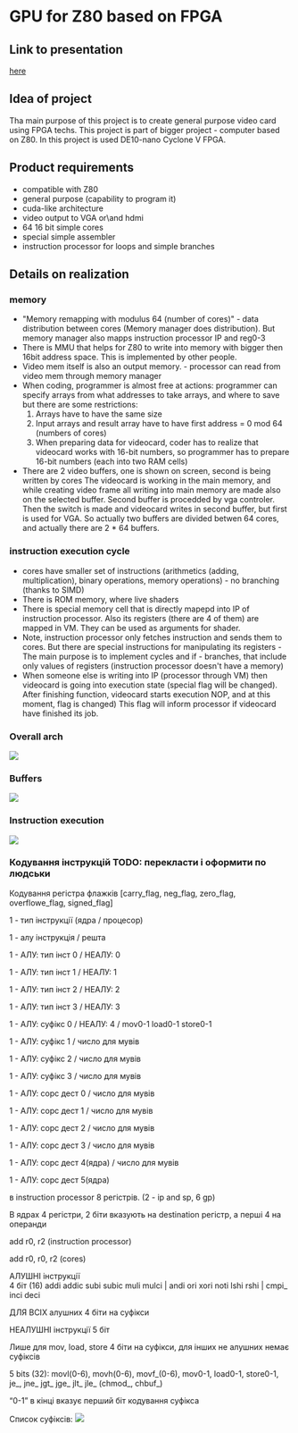 # GPU for Z80 based on FPGA
## Link to presentation
[here](https://docs.google.com/presentation/d/e/2PACX-1vQRQlCamovF6Binl2SsoKEvrqsEsJz2ccPZm9A6kuHSVUr-em4yzhscMbtGglOLyyb3eJqYMeQPTMkx/pub?start=false&loop=false&delayms=3000)
## Idea of project
Tha main purpose of this project is to create general purpose video card using FPGA techs.
This project is part of bigger project - computer based on Z80.
In this project is used DE10-nano Cyclone V FPGA.

## Product requirements
- compatible with Z80
- general purpose (capability to program it)
- cuda-like architecture
- video output to VGA or\and hdmi
- 64 16 bit simple cores
- special simple assembler
- instruction processor for loops and simple branches

## Details on realization
### memory
- "Memory remapping with modulus 64 (number of cores)" - data distribution between cores (Memory manager does distribution). But memory manager also mapps instruction processor IP and reg0-3
- There is MMU that helps for Z80 to write into memory with bigger then 16bit address space. This is implemented by other people.
- Video mem itself is also an output memory. - processor can read from video mem through memory manager
- When coding, programmer is almost free at actions: programmer can specify arrays from what addresses to take arrays, and where to save but there are some restrictions:
    1) Arrays have to have the same size
    2) Input arrays and result array have to have first address = 0 mod 64 (numbers of cores)
    3) When preparing data for videocard, coder has to realize that videocard works with 16-bit numbers, so programmer has to prepare 16-bit numbers (each into two RAM cells)
- There are 2 video buffers, one is shown on screen, second is being written by cores
  The videocard is working in the main memory, and while creating video frame all writing into main memory are made also on the selected buffer. Second buffer is procedded by vga controler. Then the switch is made and videocard writes in second buffer, but first is used for VGA. So actually two buffers are divided betwen 64 cores, and actually there are 2 * 64 buffers.

### instruction execution cycle
- cores have smaller set of instructions (arithmetics (adding, multiplication), binary operations, memory operations) - no branching (thanks to SIMD)
- There is ROM memory, where live shaders
- There is special memory cell that is directly mapepd into IP of instruction processor. Also its registers (there are 4 of them) are mapped in VM. They can be used as arguments for shader.
- Note, instruction processor only fetches instruction and sends them to cores. But there are special instructions for manipulating its registers - The main purpose is to implement cycles and if - branches, that include only values of registers (instruction processor doesn't have a memory)
- When someone else is writing into IP (processor through VM) then videocard is going into execution state (special flag will be changed). After finishing function, videocard starts execution NOP, and at this moment, flag is changed) This flag will inform processor if videocard have finished its job.
### Overall arch
![](./images/Videocard.jpeg)

### Buffers
![](./images/BUFFERS.png)

### Instruction execution
![](./images/instructions.png)

### Кодування інструкцій TODO: перекласти і оформити по людськи

Кодування регістра флажків
[carry_flag, neg_flag, zero_flag, overflowe_flag, signed_flag]

1	- тип інструкції (ядра / процесор)


1	- алу інструкція  / решта


1	- АЛУ: тип інст 0 / НЕАЛУ: 0

1	- АЛУ: тип інст 1 / НЕАЛУ: 1

1	- АЛУ: тип інст 2 / НЕАЛУ: 2

1	- АЛУ: тип інст 3 / НЕАЛУ: 3


1	- АЛУ: суфікс 0	/ НЕАЛУ: 4	/ mov0-1 load0-1 store0-1

1	- АЛУ: суфікс 1		/ число для мувів

1	- АЛУ: суфікс 2		/ число для мувів

1	- АЛУ: суфікс 3		/ число для мувів


1	- АЛУ: сорс дест 0		/ число для мувів

1	- АЛУ: сорс дест 1		/ число для мувів

1	- АЛУ: сорс дест 2		/ число для мувів

1	- АЛУ: сорс дест 3		/ число для мувів

1	- АЛУ: сорс дест 4(ядра) / число для мувів

1	- АЛУ: сорс дест 5(ядра) 

в instruction processor 8 регістрів. (2 - ip and sp, 6 gp)

В ядрах 4 регістри, 2 біти вказують на destination регістр, а перші 4 на операнди

add r0, r2 (instruction processor)

add r0, r0, r2 (cores)

АЛУШНІ інструкції  
4 біт (16) addi addic subi subic muli mulci  |   andi ori xori noti lshi rshi  |  cmpi_ inci deci 

ДЛЯ ВСІХ алушних 4 біти на суфікси

НЕАЛУШНІ інструкції  5 біт

Лише для mov, load, store 4 біти на суфікси, для інших не алушних немає суфіксів

5 bits (32): movl(0-6), movh(0-6), movf_(0-6), mov0-1, load0-1, store0-1,  je_, jne_ jgt_ jge_ jlt_ jle_
(chmod_, chbuf_)

“0-1” в кінці вказує перший біт кодування суфікса

Список суфіксів:
![](./images/suffixes.jpg)
